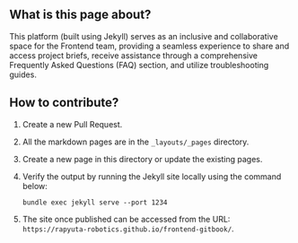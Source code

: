 ## What is this page about?

This platform (built using Jekyll) serves as an inclusive and collaborative space for the Frontend team, providing a seamless experience to share and access project briefs, receive assistance through a comprehensive Frequently Asked Questions (FAQ) section, and utilize troubleshooting guides. 

## How to contribute?

1. Create a new Pull Request.
1. All the markdown pages are in the `_layouts/_pages` directory.
1. Create a new page in this directory or update the existing pages.
1. Verify the output by running the Jekyll site locally using the command below:

    ```
    bundle exec jekyll serve --port 1234
    ```

1. The site once published can be accessed from the URL: `https://rapyuta-robotics.github.io/frontend-gitbook/`.